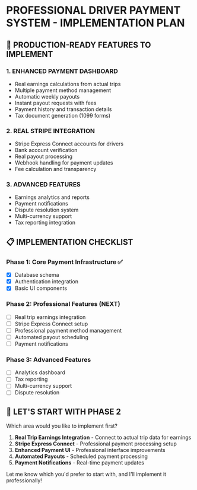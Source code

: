 # PROFESSIONAL DRIVER PAYMENT SYSTEM - IMPLEMENTATION PLAN

## 🎯 PRODUCTION-READY FEATURES TO IMPLEMENT

### 1. ENHANCED PAYMENT DASHBOARD
- Real earnings calculations from actual trips
- Multiple payment method management
- Automatic weekly payouts
- Instant payout requests with fees
- Payment history and transaction details
- Tax document generation (1099 forms)

### 2. REAL STRIPE INTEGRATION
- Stripe Express Connect accounts for drivers
- Bank account verification
- Real payout processing
- Webhook handling for payment updates
- Fee calculation and transparency

### 3. ADVANCED FEATURES
- Earnings analytics and reports
- Payment notifications
- Dispute resolution system
- Multi-currency support
- Tax reporting integration

## 📋 IMPLEMENTATION CHECKLIST

### Phase 1: Core Payment Infrastructure ✅
- [x] Database schema
- [x] Authentication integration
- [x] Basic UI components

### Phase 2: Professional Features (NEXT)
- [ ] Real trip earnings integration
- [ ] Stripe Express Connect setup
- [ ] Professional payment method management
- [ ] Automated payout scheduling
- [ ] Payment notifications

### Phase 3: Advanced Features
- [ ] Analytics dashboard
- [ ] Tax reporting
- [ ] Multi-currency support
- [ ] Dispute resolution

## 🚀 LET'S START WITH PHASE 2

Which area would you like to implement first?

1. **Real Trip Earnings Integration** - Connect to actual trip data for earnings
2. **Stripe Express Connect** - Professional payment processing setup
3. **Enhanced Payment UI** - Professional interface improvements
4. **Automated Payouts** - Scheduled payment processing
5. **Payment Notifications** - Real-time payment updates

Let me know which you'd prefer to start with, and I'll implement it professionally!
